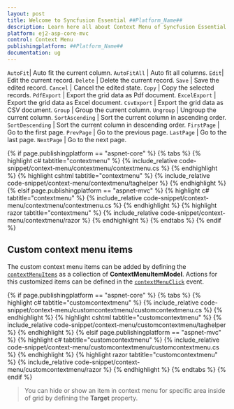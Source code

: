 ```yaml
---
layout: post
title: Welcome to Syncfusion Essential ##Platform_Name##
description: Learn here all about Context Menu of Syncfusion Essential ##Platform_Name## widgets based on HTML5 and jQuery.
platform: ej2-asp-core-mvc
control: Context Menu
publishingplatform: ##Platform_Name##
documentation: ug
---
```


`AutoFit`|  Auto fit the current column.
`AutoFitAll` | Auto fit all columns.
`Edit`|  Edit the current record.
`Delete` | Delete the current record.
`Save` | Save the edited record.
`Cancel` | Cancel the edited state.
`Copy` | Copy the selected records.
`PdfExport` | Export the grid data as Pdf document.
`ExcelExport` | Export the grid data as Excel document.
`CsvExport` | Export the grid data as CSV document.
`Group` | Group the current column.
`Ungroup` | Ungroup the current column.
`SortAscending` | Sort the current column in ascending order.
`SortDescending` | Sort the current column in descending order.
`FirstPage` | Go to the first page.
`PrevPage` | Go to the previous page.
`LastPage` | Go to the last page.
`NextPage` | Go to the next page.

{% if page.publishingplatform == "aspnet-core" %}
{% tabs %}
{% highlight c# tabtitle="contextmenu" %}
{% include_relative code-snippet/context-menu/contextmenu/contextmenu.cs %}
{% endhighlight %}
{% highlight cshtml tabtitle="contextmenu" %}
{% include_relative code-snippet/context-menu/contextmenu/taghelper %}
{% endhighlight %}
{% elsif page.publishingplatform == "aspnet-mvc" %}
{% highlight c# tabtitle="contextmenu" %}
{% include_relative code-snippet/context-menu/contextmenu/contextmenu.cs %}
{% endhighlight %}
{% highlight razor tabtitle="contextmenu" %}
{% include_relative code-snippet/context-menu/contextmenu/razor %}
{% endhighlight %}
{% endtabs %}
{% endif %}



## Custom context menu items

The custom context menu items can be added by defining the [`contextMenuItems`](https://help.syncfusion.com/cr/aspnetcore-js2/Syncfusion.EJ2.Grids.Grid.html#Syncfusion_EJ2_Grids_Grid_ContextMenuItems) as a collection of
**ContextMenuItemModel**.
Actions for this customized items can be defined in the [`contextMenuClick`](https://help.syncfusion.com/cr/aspnetcore-js2/Syncfusion.EJ2.Grids.Grid.html#Syncfusion_EJ2_Grids_Grid_ContextMenuClick) event.

{% if page.publishingplatform == "aspnet-core" %}
{% tabs %}
{% highlight c# tabtitle="customcontextmenu" %}
{% include_relative code-snippet/context-menu/customcontextmenu/customcontextmenu.cs %}
{% endhighlight %}
{% highlight cshtml tabtitle="customcontextmenu" %}
{% include_relative code-snippet/context-menu/customcontextmenu/taghelper %}
{% endhighlight %}
{% elsif page.publishingplatform == "aspnet-mvc" %}
{% highlight c# tabtitle="customcontextmenu" %}
{% include_relative code-snippet/context-menu/customcontextmenu/customcontextmenu.cs %}
{% endhighlight %}
{% highlight razor tabtitle="customcontextmenu" %}
{% include_relative code-snippet/context-menu/customcontextmenu/razor %}
{% endhighlight %}
{% endtabs %}
{% endif %}



> You can hide or show an item in context menu for specific area inside of grid by defining the **Target** property.
